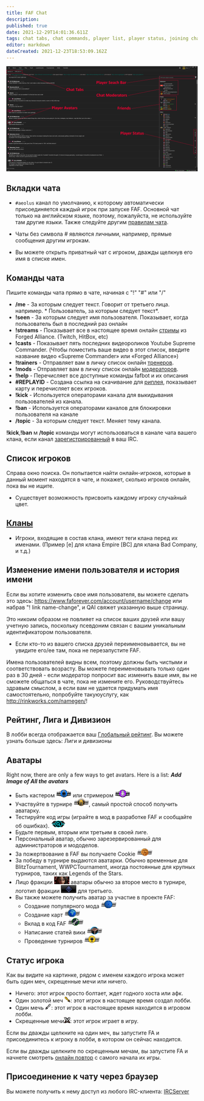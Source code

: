 ```yaml
---
title: FAF Chat
description: 
published: true
date: 2021-12-29T14:01:36.611Z
tags: chat tabs, chat commands, player list, player status, joining chat via browser, avatars
editor: markdown
dateCreated: 2021-12-23T18:53:09.162Z
---
```


![chat-tab2.png](/chat-tab2.png)
## Вкладки чата
- `#aeolus` канал по умолчанию, к которому автоматически присоединяется каждый игрок при запуске FAF. Основной чат только на английском языке, поэтому, пожалуйста, не используйте там другие языки. Также следуйте другим [правилам чата](https://faforever.com/rules). 
- Чаты без символа # являются личными, например, прямые сообщения другим игрокам.

- Вы можете открыть приватный чат с игроком, дважды щелкнув его имя в списке имен.
## Команды чата
Пишите команды чата прямо в чате, начиная с "!" "#" или "/"

- **/me** - За которым следует текст. Говорит от третьего лица. например. * Пользователь, за которым следует текст*.
- **!seen** - За которым следует имя пользователя. Показывает, когда пользователь был в последний раз онлайн
- **!streams** - Показывает все в настоящее время онлайн [стримы](/Casts&Livestreams ) из Forged Alliance. (Twitch, HitBox, etc)
- **!casts** - Показывает пять последних видеороликов Youtube Supreme Commander. (Чтобы поместить ваше видео в этот список, введите название видео «Supreme Commander» или «Forged Alliance»)
- **!trainers** - Отправляет вам в личку список онлайн [тренеров](/User-Groups#trainers).
- **!mods** - Отправляет вам в личку список онлайн [модераторов](/User-Groups#faf-moderators).
- **!help** - Перечисляет все доступные команды fafbot и их описания
- **#REPLAYID** - Создана ссылка на скачивание для [риплея](/Replays-&-Live-Games), показывает карту и перечисляет всех игроков.
- **!kick** - Используется операторами канала для выкидывания пользователей из канала.
- **!ban** - Используется операторами каналов для блокировки пользователя на канале
- **/topic** - За которым следует текст. Меняет тему канала.

**!kick**,**!ban** м **/topic** команды могут использоваться в канале чата вашего клана, если канал [зарегистрированный](/Chat-IRC-server) в ваш IRC.

## Список игроков
Справа окно поиска. Он попытается найти онлайн-игроков, которые в данный момент находятся в чате, и покажет, сколько игроков онлайн, пока вы не ищите.
- Существует возможность присвоить каждому игроку случайный цвет.

## [Кланы](/Clans)
-   Игроки, входящие в состав клана, имеют теги клана перед их именами. (Пример \[е\] для клана Empire \[BC\] для клана Bad Company, и т.д.)

## Изменение имени пользователя и история имени
Если вы хотите изменить свое имя пользователя, вы можете сделать это здесь: <https://www.faforever.com/account/username/change> или набрав "! link name-change", и QAI свяжет указанную выше страницу.

Это никоим образом не повлияет на список ваших друзей или вашу учетную запись, поскольку псевдоним связан с вашим уникальным идентификатором пользователя.

-   Если кто-то из вашего списка друзей переименовывается, вы не увидите его/ее там, пока не перезапустите FAF.

Имена пользователей видны всем, поэтому должны быть чистыми и соответствовать возрасту. Вы можете переименовывать только один раз в 30 дней - если модератор попросит вас изменить ваше имя, вы не сможете общаться в чате, пока не измените его. Руководствуйтесь здравым смыслом, а если вам не удается придумать имя самостоятельно, попробуйте такую ​​услугу, как <http://rinkworks.com/namegen/>!

## Рейтинг, Лига и Дивизион
В лобби всегда отображается ваш [Глобальный рейтинг](/Rating-System). Вы можете узнать больше здесь: Лиги и дивизионы

## Аватары
Right now, there are only a few ways to get avatars. Here is a list:
***Add Image of All the avatars***
- Быть кастером ![caster_avatar.png](/images/client-icons/avatars/caster_avatar.png) или стримером ![streamer_avatar.png](/images/client-icons/avatars/streamer_avatar.png)
- Участвуйте в турнире ![tournament_participant.png](/images/client-icons/avatars/tournament_participant.png), самый простой способ получить аватарку.
- Тестируйте код игры (играйте в мод в разработке FAF и сообщайте об ошибках). ![gamecodetester.png](/images/client-icons/avatars/gamecodetester.png)
- Будьте первым, вторым или третьим в своей лиге.
- Персональный аватар, обычно зарезервированный для администраторов и мододелов.
- За пожертвование в FAF вы получаете Cookie ![cookie_avatar.png](/images/client-icons/avatars/cookie_avatar.png)
- За победу в турнире выдаются аватарки. Обычно временные для BlitzTournament, WWPCTournament, иногда постоянные для крупных турниров, таких как Legends of the Stars.
- Лицо фракции ![dostya.png](/images/client-icons/avatars/dostya.png) аватары обычно за второе место в турнире, логотип фракции ![uef_avatar.png](/images/client-icons/avatars/uef_avatar.png) для третьего.
- Вы также можете получить аватар за участие в проекте FAF:
	- Создание популярного мода ![mod_autor.png](/images/client-icons/avatars/mod_autor.png)
	- Создание карт ![mapautor.png](/images/client-icons/avatars/mapautor.png)
	- Вклад в код FAF ![faf_developer.png](/images/client-icons/avatars/faf_developer.png)
	- Написание статей вики ![wiki-editor.png](/images/client-icons/avatars/wiki-editor.png)
	- Проведение турниров ![tournament_director.png](/images/client-icons/avatars/tournament_director.png)
## Статус игрока
Как вы видите на картинке, рядом с именем каждого игрока может быть один меч, скрещенные мечи или ничего.
- Ничего: этот игрок просто болтает, ждет годного хоста или афк.
- Один золотой меч ![host.png](/images/client-icons/host.png): этот игрок в настоящее время создал лобби.
- Один мечь ![lobby.png](/images/client-icons/lobby.png): этот игрок в настоящее время находится в игровом лобби.
- Скрещенные мечи![playing.png](/images/client-icons/playing.png): этот игрок играет в игру.


Если вы дважды щелкните на один меч, вы запустите FA и присоединитесь к игроку в лобби, в котором он сейчас находится.

Если вы дважды щелкните по скрещенным мечам, вы запустите FA и начнете смотреть [онлайн повтор](/LiveReplay-server-and-replays) с самого начала их игры.

## Присоединение к чату через браузер
Вы можете получить к нему доступ из любого IRC-клиента: [IRCServer](/Chat-IRC-server)